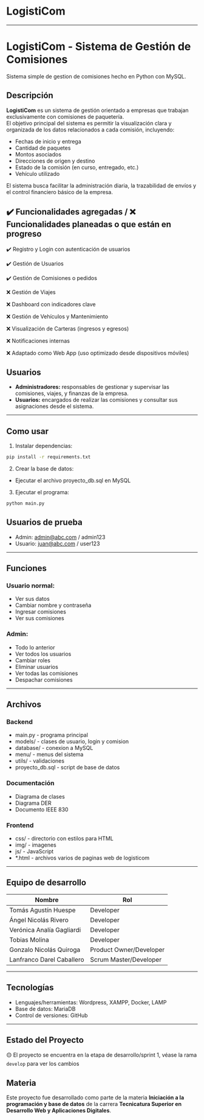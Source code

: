 # LogistiCom

---

# LogistiCom - Sistema de Gestión de Comisiones

Sistema simple de gestion de comisiones hecho en Python con MySQL.

## Descripción

**LogistiCom** es un sistema de gestión orientado a empresas que trabajan exclusivamente con comisiones de paquetería.  
El objetivo principal del sistema es permitir la visualización clara y organizada de los datos relacionados a cada comisión, incluyendo:

- Fechas de inicio y entrega
- Cantidad de paquetes
- Montos asociados
- Direcciones de origen y destino
- Estado de la comisión (en curso, entregado, etc.)
- Vehículo utilizado

El sistema busca facilitar la administración diaria, la trazabilidad de envíos y el control financiero básico de la empresa.

## ✔️ Funcionalidades agregadas / ❌ Funcionalidades planeadas o que están en progreso

✔️​​ Registro y Login con autenticación de usuarios

✔️ Gestión de Usuarios

✔️ Gestión de Comisiones o pedidos

❌ Gestión de Viajes

❌ Dashboard con indicadores clave

❌ Gestión de Vehículos y Mantenimiento

❌ Visualización de Carteras (ingresos y egresos)

❌ Notificaciones internas

❌ Adaptado como Web App (uso optimizado desde dispositivos móviles)

## Usuarios

- **Administradores:** responsables de gestionar y supervisar las comisiones, viajes, y finanzas de la empresa.
- **Usuarios:** encargados de realizar las comisiones y consultar sus asignaciones desde el sistema.

---

## Como usar

1. Instalar dependencias:
```bash
pip install -r requirements.txt
```

2. Crear la base de datos:
- Ejecutar el archivo proyecto_db.sql en MySQL

3. Ejecutar el programa:
```bash
python main.py
```

## Usuarios de prueba

- Admin: admin@abc.com / admin123
- Usuario: juan@abc.com / user123

---

## Funciones

### Usuario normal:
- Ver sus datos
- Cambiar nombre y contraseña
- Ingresar comisiones
- Ver sus comisiones

### Admin:
- Todo lo anterior
- Ver todos los usuarios
- Cambiar roles
- Eliminar usuarios
- Ver todas las comisiones
- Despachar comisiones

---

## Archivos

### Backend

- main.py - programa principal
- models/ - clases de usuario, login y comision
- database/ - conexion a MySQL
- menu/ - menus del sistema
- utils/ - validaciones
- proyecto_db.sql - script de base de datos

### Documentación

- Diagrama de clases
- Diagrama DER
- Documento IEEE 830

### Frontend

- css/ - directorio con estilos para HTML
- img/ - imagenes
- js/ - JavaScript
- *.html - archivos varios de paginas web de logisticom

---

## Equipo de desarrollo
| Nombre | Rol |
|--------|-----|
| Tomás Agustín Huespe | Developer |
| Ángel Nicolás Rivero | Developer |
| Verónica Analía Gagliardi | Developer |
| Tobias Molina | Developer |
| Gonzalo Nicolás Quiroga | Product Owner/Developer |
| Lanfranco Darel Caballero | Scrum Master/Developer |

---

## Tecnologías
- Lenguajes/herramientas: Wordpress, XAMPP, Docker, LAMP
- Base de datos: MariaDB  
- Control de versiones: GitHub  

---

## Estado del Proyecto

🟡 El proyecto se encuentra en la etapa de desarrollo/sprint 1, véase la rama `develop` para ver los cambios 

## Materia

Este proyecto fue desarrollado como parte de la materia **Iniciación a la programación y base de datos** de la carrera **Tecnicatura Superior en Desarrollo Web y Aplicaciones Digitales**.
